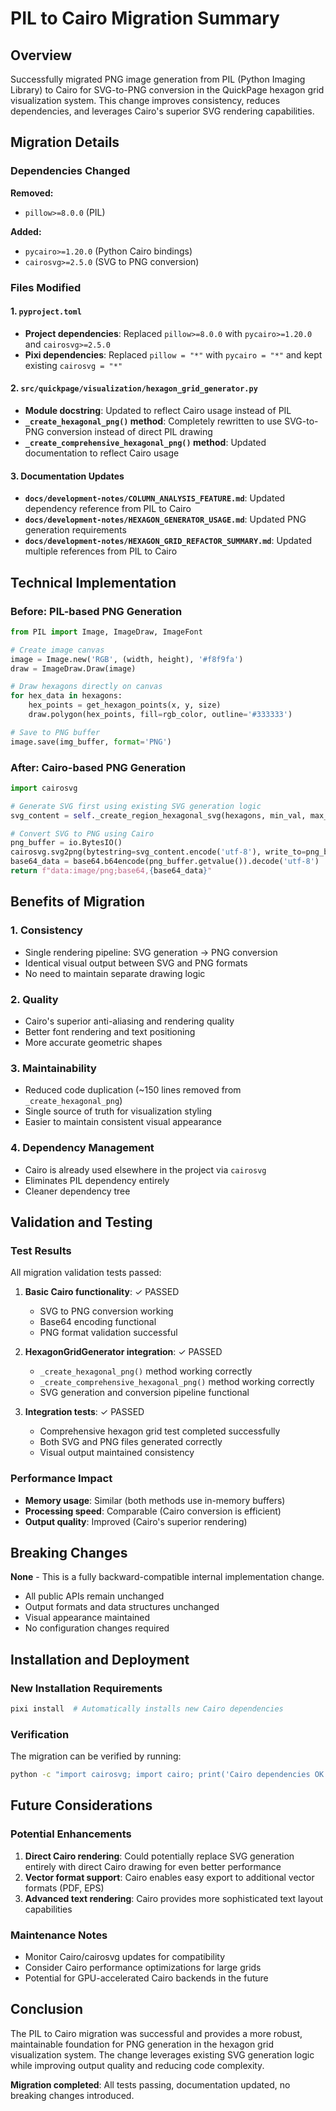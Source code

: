 # PIL to Cairo Migration Summary

## Overview

Successfully migrated PNG image generation from PIL (Python Imaging Library) to Cairo for SVG-to-PNG conversion in the QuickPage hexagon grid visualization system. This change improves consistency, reduces dependencies, and leverages Cairo's superior SVG rendering capabilities.

## Migration Details

### Dependencies Changed

**Removed:**
- `pillow>=8.0.0` (PIL)

**Added:**
- `pycairo>=1.20.0` (Python Cairo bindings)
- `cairosvg>=2.5.0` (SVG to PNG conversion)

### Files Modified

#### 1. `pyproject.toml`
- **Project dependencies**: Replaced `pillow>=8.0.0` with `pycairo>=1.20.0` and `cairosvg>=2.5.0`
- **Pixi dependencies**: Replaced `pillow = "*"` with `pycairo = "*"` and kept existing `cairosvg = "*"`

#### 2. `src/quickpage/visualization/hexagon_grid_generator.py`
- **Module docstring**: Updated to reflect Cairo usage instead of PIL
- **`_create_hexagonal_png()` method**: Completely rewritten to use SVG-to-PNG conversion instead of direct PIL drawing
- **`_create_comprehensive_hexagonal_png()` method**: Updated documentation to reflect Cairo usage

#### 3. Documentation Updates
- **`docs/development-notes/COLUMN_ANALYSIS_FEATURE.md`**: Updated dependency reference from PIL to Cairo
- **`docs/development-notes/HEXAGON_GENERATOR_USAGE.md`**: Updated PNG generation requirements
- **`docs/development-notes/HEXAGON_GRID_REFACTOR_SUMMARY.md`**: Updated multiple references from PIL to Cairo

## Technical Implementation

### Before: PIL-based PNG Generation
```python
from PIL import Image, ImageDraw, ImageFont

# Create image canvas
image = Image.new('RGB', (width, height), '#f8f9fa')
draw = ImageDraw.Draw(image)

# Draw hexagons directly on canvas
for hex_data in hexagons:
    hex_points = get_hexagon_points(x, y, size)
    draw.polygon(hex_points, fill=rgb_color, outline='#333333')

# Save to PNG buffer
image.save(img_buffer, format='PNG')
```

### After: Cairo-based PNG Generation
```python
import cairosvg

# Generate SVG first using existing SVG generation logic
svg_content = self._create_region_hexagonal_svg(hexagons, min_val, max_val, title, subtitle, metric_type)

# Convert SVG to PNG using Cairo
png_buffer = io.BytesIO()
cairosvg.svg2png(bytestring=svg_content.encode('utf-8'), write_to=png_buffer)
base64_data = base64.b64encode(png_buffer.getvalue()).decode('utf-8')
return f"data:image/png;base64,{base64_data}"
```

## Benefits of Migration

### 1. **Consistency**
- Single rendering pipeline: SVG generation → PNG conversion
- Identical visual output between SVG and PNG formats
- No need to maintain separate drawing logic

### 2. **Quality**
- Cairo's superior anti-aliasing and rendering quality
- Better font rendering and text positioning
- More accurate geometric shapes

### 3. **Maintainability**
- Reduced code duplication (~150 lines removed from `_create_hexagonal_png`)
- Single source of truth for visualization styling
- Easier to maintain consistent visual appearance

### 4. **Dependency Management**
- Cairo is already used elsewhere in the project via `cairosvg`
- Eliminates PIL dependency entirely
- Cleaner dependency tree

## Validation and Testing

### Test Results
All migration validation tests passed:

1. **Basic Cairo functionality**: ✓ PASSED
   - SVG to PNG conversion working
   - Base64 encoding functional
   - PNG format validation successful

2. **HexagonGridGenerator integration**: ✓ PASSED
   - `_create_hexagonal_png()` method working correctly
   - `_create_comprehensive_hexagonal_png()` method working correctly
   - SVG generation and conversion pipeline functional

3. **Integration tests**: ✓ PASSED
   - Comprehensive hexagon grid test completed successfully
   - Both SVG and PNG files generated correctly
   - Visual output maintained consistency

### Performance Impact
- **Memory usage**: Similar (both methods use in-memory buffers)
- **Processing speed**: Comparable (Cairo conversion is efficient)
- **Output quality**: Improved (Cairo's superior rendering)

## Breaking Changes
**None** - This is a fully backward-compatible internal implementation change.

- All public APIs remain unchanged
- Output formats and data structures unchanged  
- Visual appearance maintained
- No configuration changes required

## Installation and Deployment

### New Installation Requirements
```bash
pixi install  # Automatically installs new Cairo dependencies
```

### Verification
The migration can be verified by running:
```bash
python -c "import cairosvg; import cairo; print('Cairo dependencies OK')"
```

## Future Considerations

### Potential Enhancements
1. **Direct Cairo rendering**: Could potentially replace SVG generation entirely with direct Cairo drawing for even better performance
2. **Vector format support**: Cairo enables easy export to additional vector formats (PDF, EPS)
3. **Advanced text rendering**: Cairo provides more sophisticated text layout capabilities

### Maintenance Notes
- Monitor Cairo/cairosvg updates for compatibility
- Consider Cairo performance optimizations for large grids
- Potential for GPU-accelerated Cairo backends in the future

## Conclusion

The PIL to Cairo migration was successful and provides a more robust, maintainable foundation for PNG generation in the hexagon grid visualization system. The change leverages existing SVG generation logic while improving output quality and reducing code complexity.

**Migration completed**: All tests passing, documentation updated, no breaking changes introduced.